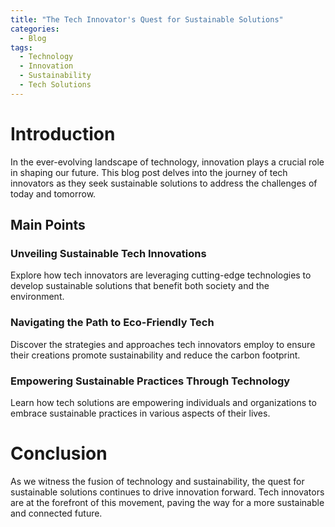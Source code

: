 ```yaml
---
title: "The Tech Innovator's Quest for Sustainable Solutions"
categories:
  - Blog
tags:
  - Technology
  - Innovation
  - Sustainability
  - Tech Solutions
---
```


# Introduction
In the ever-evolving landscape of technology, innovation plays a crucial role in shaping our future. This blog post delves into the journey of tech innovators as they seek sustainable solutions to address the challenges of today and tomorrow.

## Main Points
### Unveiling Sustainable Tech Innovations
Explore how tech innovators are leveraging cutting-edge technologies to develop sustainable solutions that benefit both society and the environment.

### Navigating the Path to Eco-Friendly Tech
Discover the strategies and approaches tech innovators employ to ensure their creations promote sustainability and reduce the carbon footprint.

### Empowering Sustainable Practices Through Technology
Learn how tech solutions are empowering individuals and organizations to embrace sustainable practices in various aspects of their lives.

# Conclusion
As we witness the fusion of technology and sustainability, the quest for sustainable solutions continues to drive innovation forward. Tech innovators are at the forefront of this movement, paving the way for a more sustainable and connected future.